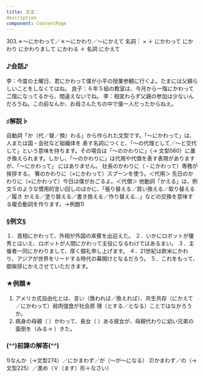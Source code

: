 ```yaml
---
title: 文法：
description
component: ContentPage
---
```



303.＊～にかわって／＊～にかわり／～にかえて
名詞： × ＋ にかわって にかわり にかわりまして にかわる ＋ 名詞 にかえて
### ♪会話♪
李：今度の土曜日、君にかわって僕が小平の授業参観に行くよ。たまには父親らしいことをしなくてはね。 良子：６年５組の教室は、今月から一階にかわって二階になってるから、間違えないでね。
李：相変わらず父親の参加は少ないんだろうね。この前なんか、お母さんたちの中で僕一人だったからねえ。
### ♯解説♭
自動詞「か（代／替／換）わる」から作られた文型です。「～にかわって」は、人または国・会社など組織体を 表す名詞につくと、「～の代理として／～と交代して」という意味を持ちます。その場合は「～のかわりに」（→
文型060）に置き換えられます。しかし、「～のかわりに」は代用や代償を表す表現がありますが、「～にかわって」 にはありません。
社長のかわりに（・にかわって）専務が挨拶する。 箸のかわりに（×にかわって）スプーンを使う。＜代用＞ 先日のかわりに（×にかわって）今日は僕がおごるよ。＜代償＞
他動詞「かえる」は、例文５のような慣用的言い回しのほかに、「張り替える／買い換える／取り替える／履き かえる／塗り替える／書き換える／作り替える…」などの交換を意味する複合動詞を作ります。→例題1)
### §例文§
１．首相にかわって、外相が外国の来賓を出迎えた。
２．いかにロボットが優秀とはいえ、ロボットが人間にかわって主役になるわけではあるまい。
３．主催者一同にかわりまして、厚く御礼申し上げます。
４．21世紀は欧米にかわり、アジアが世界をリードする時代の幕開けとなるだろう。
５．これをもって、御挨拶にかえさせていただきます。
### ★例題★
1) アメリカ式自由化とは、言い（換われば／換えれば）、共生共存（にかえて／にかわって）弱肉強食が社会原
理（とする／となる）ことではなかろうか。  
2) 病身の母親（ ）かわって、長女（ ）ある彼女が、母親代わりに幼い兄弟の面倒を（みる→ ）きた。
### (^^)前課の解答(^^)
1)なんか（→文型274）／にかまわず／が（～が～になる）
2)かまわず／の（→文型225）／進め（Ｖ〔ます〕形＋なさい）
